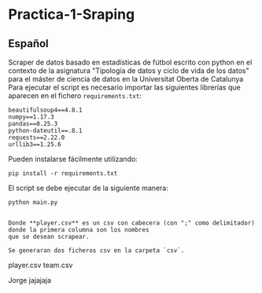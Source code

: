 # Practica-1-Sraping

## Español
Scraper de datos basado en estadísticas de fútbol  escrito con python en el contexto de la asignatura "Tipología de datos y ciclo de vida de los datos" para el máster de ciencia de datos en la Universitat Oberta de Catalunya
Para ejecutar el script es necesario importar las siguientes librerías que aparecen en el fichero `requirements.txt`:
```
beautifulsoup4==4.8.1
numpy==1.17.3
pandas==0.25.3
python-dateutil==.8.1
requests==2.22.0
urllib3==1.25.6

```
Pueden instalarse fácilmente utilizando:
```shell script
pip install -r requirements.txt
```

El script se debe ejecutar de la siguiente manera:
```
python main.py


Donde **player.csv** es un csv con cabecera (con ";" como delimitador) donde la primera columna son los nombres 
que se desean scrapear.

Se generaran dos ficheros csv en la carpeta `csv`. 
```
player.csv
team.csv

Jorge jajajaja

